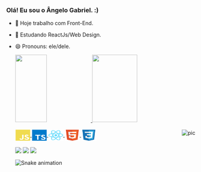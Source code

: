 ### Olá! Eu sou o Ângelo Gabriel. :)


  - 🔭 Hoje trabalho com Front-End.
  - 🌱 Estudando ReactJs/Web Design.
  - 😄 Pronouns: ele/dele.

    <div>
      <a href="https://github.com/angelogabri">
      <img width="42%" height="180em" src="https://github-readme-stats.vercel.app/api?username=angelogabri&show_icons=true&theme=merko&include_all_commits=true&count_private=true"/>
      <img width="50%" height="180em" src="https://github-readme-stats.vercel.app/api/top-langs/?username=angelogabri&layout=compact&langs_count=7&theme=merko"/>
    </div>

    <div style="display: inline_block"><br>
      <img align="center" alt="Js" height="30" width="40" src="https://raw.githubusercontent.com/devicons/devicon/master/icons/javascript/javascript-plain.svg">
      <img align="center" alt="Ts" height="30" width="40" src="https://raw.githubusercontent.com/devicons/devicon/master/icons/typescript/typescript-plain.svg">
      <img align="center" alt="React" height="30" width="40" src="https://raw.githubusercontent.com/devicons/devicon/master/icons/react/react-original.svg">
      <img align="center" alt="HTML" height="30" width="40" src="https://raw.githubusercontent.com/devicons/devicon/master/icons/html5/html5-original.svg">
      <img align="center" alt="CSS" height="30" width="40" src="https://raw.githubusercontent.com/devicons/devicon/master/icons/css3/css3-original.svg">
      <a href="https://picasion.com/"><img src="https://i.picasion.com/pic92/4befdbc9be4b27e9ba7b8abdf652db4d.gif" align="right" height="90" alt="pic"/></a>
    </div>

    <br>

    <div> 
      <a href="https://www.instagram.com/angel666y" target="_blank"><img src="https://img.shields.io/badge/-Instagram-%23E4405F?style=for-the-badge&logo=instagram&logoColor=white" target="_blank"></a>
      <a href = "mailto:angelogabriel17171@gmail.com"><img src="https://img.shields.io/badge/-Gmail-%23333?style=for-the-badge&logo=gmail&logoColor=white" target="_blank"></a>
      <a href="https://www.linkedin.com/in/angelo-gabriel-1964a6238" target="_blank"><img src="https://img.shields.io/badge/-LinkedIn-%230077B5?style=for-the-badge&logo=linkedin&logoColor=white" target="_blank"></a> 

      ![Snake animation](https://github.com/angelogabri/angelogabri/blob/output/github-contribution-grid-snake.svg)
    </div>
  
